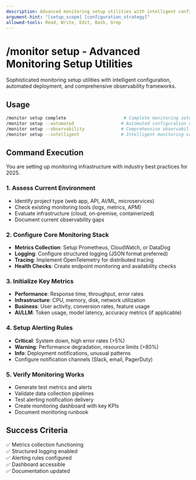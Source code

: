 ```yaml
---
description: Advanced monitoring setup utilities with intelligent configuration, automated deployment, and comprehensive observability
argument-hint: "[setup_scope] [configuration_strategy]"
allowed-tools: Read, Write, Edit, Bash, Grep
---
```


# /monitor setup - Advanced Monitoring Setup Utilities

Sophisticated monitoring setup utilities with intelligent configuration, automated deployment, and comprehensive observability frameworks.

## Usage
```bash
/monitor setup complete                      # Complete monitoring setup
/monitor setup --automated                  # Automated configuration deployment
/monitor setup --observability              # Comprehensive observability setup
/monitor setup --intelligent                # Intelligent monitoring configuration
```

## Command Execution

You are setting up monitoring infrastructure with industry best practices for 2025.

### 1. Assess Current Environment
- Identify project type (web app, API, AI/ML, microservices)
- Check existing monitoring tools (logs, metrics, APM)
- Evaluate infrastructure (cloud, on-premise, containerized)
- Document current observability gaps

### 2. Configure Core Monitoring Stack
- **Metrics Collection**: Setup Prometheus, CloudWatch, or DataDog
- **Logging**: Configure structured logging (JSON format preferred)
- **Tracing**: Implement OpenTelemetry for distributed tracing
- **Health Checks**: Create endpoint monitoring and availability checks

### 3. Initialize Key Metrics
- **Performance**: Response time, throughput, error rates
- **Infrastructure**: CPU, memory, disk, network utilization
- **Business**: User activity, conversion rates, feature usage
- **AI/LLM**: Token usage, model latency, accuracy metrics (if applicable)

### 4. Setup Alerting Rules
- **Critical**: System down, high error rates (>5%)
- **Warning**: Performance degradation, resource limits (>80%)
- **Info**: Deployment notifications, unusual patterns
- Configure notification channels (Slack, email, PagerDuty)

### 5. Verify Monitoring Works
- Generate test metrics and alerts
- Validate data collection pipelines
- Test alerting notification delivery
- Create monitoring dashboard with key KPIs
- Document monitoring runbook

## Success Criteria
✅ Metrics collection functioning  
✅ Structured logging enabled  
✅ Alerting rules configured  
✅ Dashboard accessible  
✅ Documentation updated